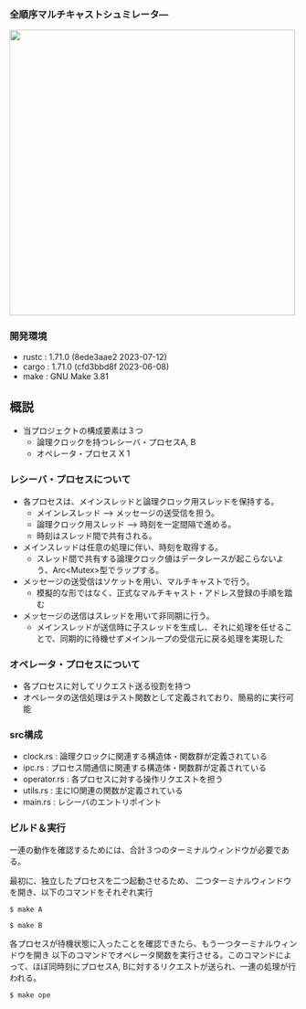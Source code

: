 ### 全順序マルチキャストシュミレータ―
<img src="https://github.com/rsk-ymst/multi-cast-clock/assets/81950820/6ff5c263-dd55-4719-936d-f1c917f74408.jpg" width="500">


### 開発環境
- rustc : 1.71.0 (8ede3aae2 2023-07-12)
- cargo : 1.71.0 (cfd3bbd8f 2023-06-08)
- make  : GNU Make 3.81


## 概説
- 当プロジェクトの構成要素は３つ
    - 論理クロックを持つレシーバ・プロセスA, B
    - オペレータ・プロセス X 1


### レシーバ・プロセスについて
- 各プロセスは、メインスレッドと論理クロック用スレッドを保持する。
    - メインレスレッド      --> メッセージの送受信を担う。
    - 論理クロック用スレッド --> 時刻を一定間隔で進める。
    - 時刻はスレッド間で共有される。
- メインスレッドは任意の処理に伴い、時刻を取得する。
    - スレッド間で共有する論理クロック値はデータレースが起こらないよう、Arc<Mutex<T>>型でラップする。
- メッセージの送受信はソケットを用い、マルチキャストで行う。
    - 模擬的な形ではなく、正式なマルチキャスト・アドレス登録の手順を踏む
- メッセージの送信はスレッドを用いて非同期に行う。
    - メインスレッドが送信時に子スレッドを生成し、それに処理を任せることで、同期的に待機せずメインループの受信元に戻る処理を実現した


### オペレータ・プロセスについて
- 各プロセスに対してリクエスト送る役割を持つ
- オペレータの送信処理はテスト関数として定義されており、簡易的に実行可能


### src構成
- clock.rs       : 論理クロックに関連する構造体・関数群が定義されている
- ipc.rs         : プロセス間通信に関連する構造体・関数群が定義されている
- operator.rs    : 各プロセスに対する操作リクエストを担う
- utils.rs       : 主にIO関連の関数が定義されている
- main.rs        : レシーバのエントリポイント


### ビルド＆実行
一連の動作を確認するためには、合計３つのターミナルウィンドウが必要である。

最初に、独立したプロセスを二つ起動させるため、
二つターミナルウィンドウを開き、以下のコマンドをそれぞれ実行

```
$ make A
```

```
$ make B
```

各プロセスが待機状態に入ったことを確認できたら、もう一つターミナルウィンドウを開き
以下のコマンドでオペレータ関数を実行させる。このコマンドによって、ほぼ同時刻にプロセスA, Bに対するリクエストが送られ、一連の処理が行われる。

```
$ make ope
```
